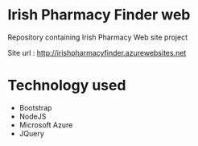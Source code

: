 # Irish Pharmacy Finder web

Repository containing Irish Pharmacy Web site project

Site url : http://irishpharmacyfinder.azurewebsites.net

# Technology used

- Bootstrap
- NodeJS
- Microsoft Azure
- JQuery
